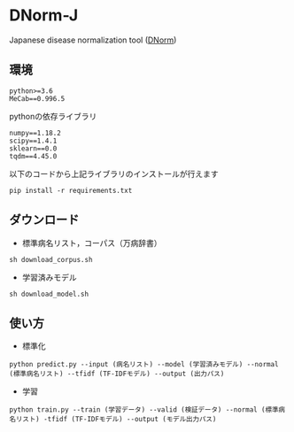 # DNorm-J
Japanese disease normalization tool ([DNorm](https://www.ncbi.nlm.nih.gov/pmc/articles/PMC3810844/))

## 環境
```
python>=3.6
MeCab==0.996.5
```
pythonの依存ライブラリ
```
numpy==1.18.2
scipy==1.4.1
sklearn==0.0
tqdm==4.45.0
```

以下のコードから上記ライブラリのインストールが行えます
```
pip install -r requirements.txt
```

## ダウンロード
- 標準病名リスト，コーパス（万病辞書）
```
sh download_corpus.sh
```

- 学習済みモデル
```
sh download_model.sh
```

## 使い方
- 標準化
```
python predict.py --input (病名リスト) --model (学習済みモデル) --normal (標準病名リスト) --tfidf (TF-IDFモデル) --output (出力パス)
```
- 学習
```
python train.py --train (学習データ) --valid (検証データ) --normal (標準病名リスト) -tfidf (TF-IDFモデル) --output (モデル出力パス)
```
